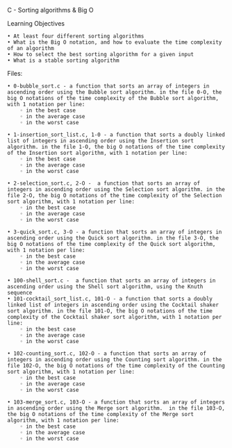 ﻿C - Sorting algorithms & Big O


Learning Objectives

    • At least four different sorting algorithms
    • What is the Big O notation, and how to evaluate the time complexity of an algorithm
    • How to select the best sorting algorithm for a given input
    • What is a stable sorting algorithm


Files:

    • 0-bubble_sort.c - a function that sorts an array of integers in ascending order using the Bubble sort algorithm. in the file 0-O, the big O notations of the time complexity of the Bubble sort algorithm, with 1 notation per line:
        ◦ in the best case
        ◦ in the average case
        ◦ in the worst case
          
    • 1-insertion_sort_list.c, 1-0 - a function that sorts a doubly linked list of integers in ascending order using the Insertion sort algorithm. in the file 1-O, the big O notations of the time complexity of the Insertion sort algorithm, with 1 notation per line:
        ◦ in the best case
        ◦ in the average case
        ◦ in the worst case
          
    • 2-selection_sort.c, 2-O -  a function that sorts an array of integers in ascending order using the Selection sort algorithm. in the file 2-O, the big O notations of the time complexity of the Selection sort algorithm, with 1 notation per line:
        ◦ in the best case
        ◦ in the average case
        ◦ in the worst case
          
    • 3-quick_sort.c, 3-O - a function that sorts an array of integers in ascending order using the Quick sort algorithm. in the file 3-O, the big O notations of the time complexity of the Quick sort algorithm, with 1 notation per line:
        ◦ in the best case
        ◦ in the average case
        ◦ in the worst case
          
    • 100-shell_sort.c -  a function that sorts an array of integers in ascending order using the Shell sort algorithm, using the Knuth sequence
    • 101-cocktail_sort_list.c, 101-O - a function that sorts a doubly linked list of integers in ascending order using the Cocktail shaker sort algorithm. in the file 101-O, the big O notations of the time complexity of the Cocktail shaker sort algorithm, with 1 notation per line:
        ◦ in the best case
        ◦ in the average case
        ◦ in the worst case
          
    • 102-counting_sort.c, 102-O - a function that sorts an array of integers in ascending order using the Counting sort algorithm. in the file 102-O, the big O notations of the time complexity of the Counting sort algorithm, with 1 notation per line:
        ◦ in the best case
        ◦ in the average case
        ◦ in the worst case
          
    • 103-merge_sort.c, 103-O - a function that sorts an array of integers in ascending order using the Merge sort algorithm.  in the file 103-O, the big O notations of the time complexity of the Merge sort algorithm, with 1 notation per line:
        ◦ in the best case
        ◦ in the average case
        ◦ in the worst case

